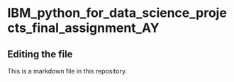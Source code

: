 # IBM_python_for_data_science_projects_final_assignment_AY
## Editing the file

This is a markdown file in this repository.
